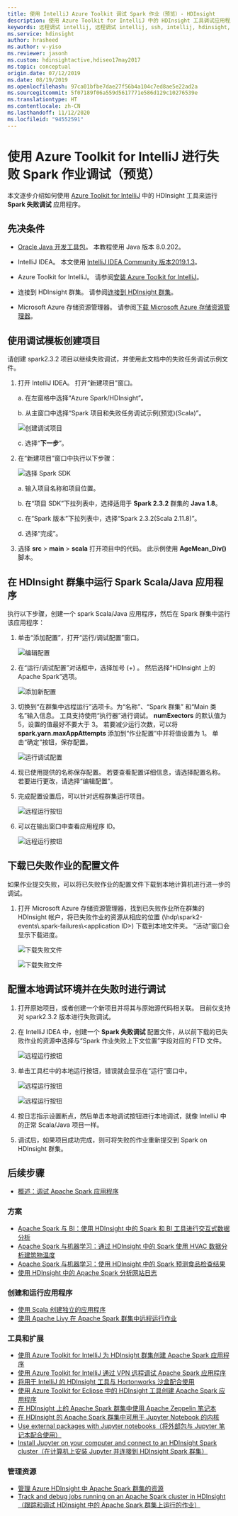 ```yaml
---
title: 使用 IntelliJ Azure Toolkit 调试 Spark 作业（预览）- HDInsight
description: 使用 Azure Toolkit for IntelliJ 中的 HDInsight 工具调试应用程序的指南
keywords: 远程调试 intellij, 远程调试 intellij, ssh, intellij, hdinsight, 调试 intellij, 调试
ms.service: hdinsight
author: hrasheed
ms.author: v-yiso
ms.reviewer: jasonh
ms.custom: hdinsightactive,hdiseo17may2017
ms.topic: conceptual
origin.date: 07/12/2019
ms.date: 08/19/2019
ms.openlocfilehash: 97ca01bfbe7dae27f56b4a104c7ed8ae5e22ad2a
ms.sourcegitcommit: 5f07189f06a559d5617771e586d129c10276539e
ms.translationtype: HT
ms.contentlocale: zh-CN
ms.lasthandoff: 11/12/2020
ms.locfileid: "94552591"
---
```

# <a name="failure-spark-job-debugging-with-azure-toolkit-for-intellij-preview"></a>使用 Azure Toolkit for IntelliJ 进行失败 Spark 作业调试（预览）

本文逐步介绍如何使用 [Azure Toolkit for IntelliJ](https://docs.microsoft.com/azure/developer/java/toolkit-for-intellij) 中的 HDInsight 工具来运行 **Spark 失败调试** 应用程序。

## <a name="prerequisites"></a>先决条件
* [Oracle Java 开发工具包](https://www.oracle.com/technetwork/java/javase/downloads/jdk8-downloads-2133151.html)。 本教程使用 Java 版本 8.0.202。
  
* IntelliJ IDEA。 本文使用 [IntelliJ IDEA Community 版本2019.1.3](https://www.jetbrains.com/idea/download/#section=windows)。
  
* Azure Toolkit for IntelliJ。 请参阅[安装 Azure Toolkit for IntelliJ](https://docs.microsoft.com/azure/developer/java/toolkit-for-intellij/installation)。

* 连接到 HDInsight 群集。 请参阅[连接到 HDInsight 群集](apache-spark-intellij-tool-plugin.md)。

* Microsoft Azure 存储资源管理器。 请参阅[下载 Microsoft Azure 存储资源管理器](https://azure.microsoft.com/features/storage-explorer/)。

## <a name="create-a-project-with-debugging-template"></a>使用调试模板创建项目 

请创建 spark2.3.2 项目以继续失败调试，并使用此文档中的失败任务调试示例文件。

1. 打开 IntelliJ IDEA。 打开“新建项目”窗口。

   a. 在左窗格中选择“Azure Spark/HDInsight”。 

   b. 从主窗口中选择“Spark 项目和失败任务调试示例(预览)(Scala)”。

     ![创建调试项目](./media/apache-spark-intellij-tool-failure-debug/hdinsight-create-projectfor-failure-debug.png)

   c. 选择“**下一步**”。     
 
2. 在“新建项目”窗口中执行以下步骤：

   ![选择 Spark SDK](./media/apache-spark-intellij-tool-failure-debug/hdinsight-create-new-project.png)

   a. 输入项目名称和项目位置。

   b. 在“项目 SDK”下拉列表中，选择适用于 **Spark 2.3.2** 群集的 **Java 1.8**。

   c. 在“Spark 版本”下拉列表中，选择“Spark 2.3.2(Scala 2.11.8)”。 

   d. 选择“完成”。

3. 选择 **src** > **main** > **scala** 打开项目中的代码。 此示例使用 **AgeMean_Div()** 脚本。

## <a name="run-a-spark-scalajava-application-on-an-hdinsight-cluster"></a>在 HDInsight 群集中运行 Spark Scala/Java 应用程序

执行以下步骤，创建一个 spark Scala/Java 应用程序，然后在 Spark 群集中运行该应用程序：

1. 单击“添加配置”，打开“运行/调试配置”窗口。 

   ![编辑配置](./media/apache-spark-intellij-tool-failure-debug/hdinsight-add-new-configuration.png) 

2. 在“运行/调试配置”对话框中，选择加号 (+) 。 然后选择“HDInsight 上的 Apache Spark”选项。

   ![添加新配置](./media/apache-spark-intellij-tool-failure-debug/hdinsight-create-new-configuraion-01.png)

3. 切换到“在群集中远程运行”选项卡。为“名称”、“Spark 群集”  和“Main 类名”输入信息。 工具支持使用“执行器”进行调试。 **numExectors** 的默认值为 5，设置的值最好不要大于 3。 若要减少运行次数，可以将 **spark.yarn.maxAppAttempts** 添加到“作业配置”中并将值设置为 1。 单击“确定”按钮，保存配置。

   ![运行调试配置](./media/apache-spark-intellij-tool-failure-debug/hdinsight-create-new-configuraion-002.png)

4. 现已使用提供的名称保存配置。 若要查看配置详细信息，请选择配置名称。 若要进行更改，请选择“编辑配置”。 

5. 完成配置设置后，可以针对远程群集运行项目。
   
   ![远程运行按钮](./media/apache-spark-intellij-tool-failure-debug/hdinsight-local-run-configuration.png)

6. 可以在输出窗口中查看应用程序 ID。
   
   ![远程运行按钮](./media/apache-spark-intellij-tool-failure-debug/hdinsight-remotely-run-result.png)   

## <a name="download-failed-job-profile"></a>下载已失败作业的配置文件

如果作业提交失败，可以将已失败作业的配置文件下载到本地计算机进行进一步的调试。

1. 打开 Microsoft Azure 存储资源管理器，找到已失败作业所在群集的 HDInsight 帐户，将已失败作业的资源从相应的位置 (\hdp\spark2-events\\.spark-failures\\\<application ID>) 下载到本地文件夹。 “活动”窗口会显示下载进度。

   ![下载失败文件](./media/apache-spark-intellij-tool-failure-debug/hdinsight-find-spark-file-001.png)

   ![下载失败文件](./media/apache-spark-intellij-tool-failure-debug/spark-on-cosmos-doenload-file-2.png)   

## <a name="configure-local-debugging-environment-and-debug-on-failure"></a>配置本地调试环境并在失败时进行调试

1. 打开原始项目，或者创建一个新项目并将其与原始源代码相关联。 目前仅支持对 spark2.3.2 版本进行失败调试。

2. 在 IntelliJ IDEA 中，创建一个 **Spark 失败调试** 配置文件，从以前下载的已失败作业的资源中选择与“Spark 作业失败上下文位置”字段对应的 FTD 文件。
   
   ![远程运行按钮](./media/apache-spark-intellij-tool-failure-debug/hdinsight-create-failure-configuration-01.png)

4. 单击工具栏中的本地运行按钮，错误就会显示在“运行”窗口中。
   
   ![远程运行按钮](./media/apache-spark-intellij-tool-failure-debug/local-run-failure-configuraion-01.png)

   ![远程运行按钮](./media/apache-spark-intellij-tool-failure-debug/local-run-failure-configuration.png)

5. 按日志指示设置断点，然后单击本地调试按钮进行本地调试，就像 IntelliJ 中的正常 Scala/Java 项目一样。

5. 调试后，如果项目成功完成，则可将失败的作业重新提交到 Spark on HDInsight 群集。

## <a name="next-steps"></a><a name="seealso"></a>后续步骤
* [概述：调试 Apache Spark 应用程序](apache-spark-intellij-tool-debug-remotely-through-ssh.md)

### <a name="scenarios"></a>方案
* [Apache Spark 与 BI：使用 HDInsight 中的 Spark 和 BI 工具进行交互式数据分析](apache-spark-use-bi-tools.md)
* [Apache Spark 与机器学习：通过 HDInsight 中的 Spark 使用 HVAC 数据分析建筑物温度](apache-spark-ipython-notebook-machine-learning.md)
* [Apache Spark 与机器学习：使用 HDInsight 中的 Spark 预测食品检查结果](apache-spark-machine-learning-mllib-ipython.md)
* [使用 HDInsight 中的 Apache Spark 分析网站日志](./apache-spark-custom-library-website-log-analysis.md)

### <a name="create-and-run-applications"></a>创建和运行应用程序

* [使用 Scala 创建独立的应用程序](./apache-spark-create-standalone-application.md)
* [使用 Apache Livy 在 Apache Spark 群集中远程运行作业](apache-spark-livy-rest-interface.md)

### <a name="tools-and-extensions"></a>工具和扩展
* [使用 Azure Toolkit for IntelliJ 为 HDInsight 群集创建 Apache Spark 应用程序](apache-spark-intellij-tool-plugin.md)
* [使用 Azure Toolkit for IntelliJ 通过 VPN 远程调试 Apache Spark 应用程序](apache-spark-intellij-tool-plugin-debug-jobs-remotely.md)
* [将用于 IntelliJ 的 HDInsight 工具与 Hortonworks 沙盒配合使用](../hadoop/apache-hadoop-visual-studio-tools-get-started.md)
* [使用 Azure Toolkit for Eclipse 中的 HDInsight 工具创建 Apache Spark 应用程序](./apache-spark-eclipse-tool-plugin.md)
* [在 HDInsight 上的 Apache Spark 群集中使用 Apache Zeppelin 笔记本](apache-spark-zeppelin-notebook.md)
* [在 HDInsight 的 Apache Spark 群集中可用于 Jupyter Notebook 的内核](apache-spark-jupyter-notebook-kernels.md)
* [Use external packages with Jupyter notebooks（将外部包与 Jupyter 笔记本配合使用）](apache-spark-jupyter-notebook-use-external-packages.md)
* [Install Jupyter on your computer and connect to an HDInsight Spark cluster（在计算机上安装 Jupyter 并连接到 HDInsight Spark 群集）](apache-spark-jupyter-notebook-install-locally.md)

### <a name="manage-resources"></a>管理资源
* [管理 Azure HDInsight 中 Apache Spark 群集的资源](apache-spark-resource-manager.md)
* [Track and debug jobs running on an Apache Spark cluster in HDInsight（跟踪和调试 HDInsight 中的 Apache Spark 群集上运行的作业）](apache-spark-job-debugging.md)
